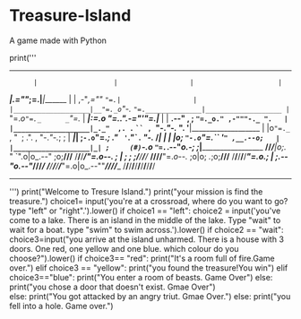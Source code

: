 # Treasure-Island
A game made with Python

print('''
*******************************************************************************
          |                   |                  |                     |
 _________|________________.=""_;=.______________|_____________________|_______
|                   |  ,-"_,=""     `"=.|                  |
|___________________|__"=._o`"-._        `"=.______________|___________________
          |                `"=._o`"=._      _`"=._                     |
 _________|_____________________:=._o "=._."_.-="'"=.__________________|_______
|                   |    __.--" , ; `"=._o." ,-"""-._ ".   |
|___________________|_._"  ,. .` ` `` ,  `"-._"-._   ". '__|___________________
          |           |o`"=._` , "` `; .". ,  "-._"-._; ;              |
 _________|___________| ;`-.o`"=._; ." ` '`."\` . "-._ /_______________|_______
|                   | |o;    `"-.o`"=._``  '` " ,__.--o;   |
|___________________|_| ;     (#) `-.o `"=.`_.--"_o.-; ;___|___________________
____/______/______/___|o;._    "      `".o|o_.--"    ;o;____/______/______/____
/______/______/______/_"=._o--._        ; | ;        ; ;/______/______/______/_
____/______/______/______/__"=._o--._   ;o|o;     _._;o;____/______/______/____
/______/______/______/______/____"=._o._; | ;_.--"o.--"_/______/______/______/_
____/______/______/______/______/_____"=.o|o_.--""___/______/______/______/____
/______/______/______/______/______/______/______/______/______/______/
*******************************************************************************
''')
print("Welcome to Tresure Island.")
print("your mission is find the treasure.")
choice1= input('you\'re at a crossroad, where do you want to go? type "left" or "right".').lower()
if choice1 == "left":
 choice2 = input('you\'ve come to a lake. There is an island in the middle of the lake. Type "wait" to wait for a boat. type "swim" to swim across.').lower()
 if choice2 == "wait":
  choice3=input("you arrive at the island unharmed. There is a house with 3 doors. One red, one yellow and one blue. which colour do you choose?").lower()
  if choice3== "red":
   print("It's a room full of fire.Game over.")
  elif choice3 == "yellow":
   print("you found the treasure!You win")
  elif choice3=="blue":
   print("You enter a room of beasts. Game Over")
  else:
   print("you chose a door that doesn't exist. Gmae Over")   
 else:
  print("You got attacked by an angry triut. Gmae Over.")
else:
 print("you fell  into a hole. Game over.")   





   

